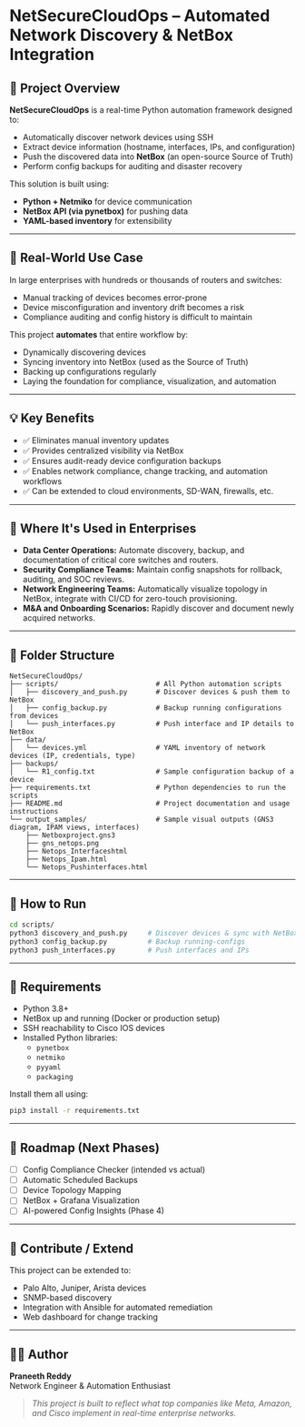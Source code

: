 # NetSecureCloudOps – Automated Network Discovery & NetBox Integration

## 🔧 Project Overview

**NetSecureCloudOps** is a real-time Python automation framework designed to:
- Automatically discover network devices using SSH
- Extract device information (hostname, interfaces, IPs, and configuration)
- Push the discovered data into **NetBox** (an open-source Source of Truth)
- Perform config backups for auditing and disaster recovery

This solution is built using:
- **Python + Netmiko** for device communication
- **NetBox API (via pynetbox)** for pushing data
- **YAML-based inventory** for extensibility

---

## 🎯 Real-World Use Case

In large enterprises with hundreds or thousands of routers and switches:
- Manual tracking of devices becomes error-prone
- Device misconfiguration and inventory drift becomes a risk
- Compliance auditing and config history is difficult to maintain

This project **automates** that entire workflow by:
- Dynamically discovering devices
- Syncing inventory into NetBox (used as the Source of Truth)
- Backing up configurations regularly
- Laying the foundation for compliance, visualization, and automation

---

## 💡 Key Benefits

- ✅ Eliminates manual inventory updates
- ✅ Provides centralized visibility via NetBox
- ✅ Ensures audit-ready device configuration backups
- ✅ Enables network compliance, change tracking, and automation workflows
- ✅ Can be extended to cloud environments, SD-WAN, firewalls, etc.

---

## 🏢 Where It's Used in Enterprises

- **Data Center Operations:** Automate discovery, backup, and documentation of critical core switches and routers.
- **Security Compliance Teams:** Maintain config snapshots for rollback, auditing, and SOC reviews.
- **Network Engineering Teams:** Automatically visualize topology in NetBox, integrate with CI/CD for zero-touch provisioning.
- **M&A and Onboarding Scenarios:** Rapidly discover and document newly acquired networks.

---

## 📁 Folder Structure

```
NetSecureCloudOps/
├── scripts/                        # All Python automation scripts
│   ├── discovery_and_push.py       # Discover devices & push them to NetBox
│   ├── config_backup.py            # Backup running configurations from devices
│   └── push_interfaces.py          # Push interface and IP details to NetBox
├── data/
│   └── devices.yml                 # YAML inventory of network devices (IP, credentials, type)
├── backups/
│   └── R1_config.txt               # Sample configuration backup of a device
├── requirements.txt                # Python dependencies to run the scripts
├── README.md                       # Project documentation and usage instructions
└── output_samples/                 # Sample visual outputs (GNS3 diagram, IPAM views, interfaces)
    ├── Netboxproject.gns3
    ├── gns_netops.png
    ├── Netops_Interfaceshtml
    ├── Netops_Ipam.html
    └── Netops_Pushinterfaces.html

```

---

## 🚀 How to Run

```bash
cd scripts/
python3 discovery_and_push.py     # Discover devices & sync with NetBox
python3 config_backup.py          # Backup running-configs
python3 push_interfaces.py        # Push interfaces and IPs
```

---

## 🔗 Requirements

- Python 3.8+
- NetBox up and running (Docker or production setup)
- SSH reachability to Cisco IOS devices
- Installed Python libraries:
  - `pynetbox`
  - `netmiko`
  - `pyyaml`
  - `packaging`

Install them all using:

```bash
pip3 install -r requirements.txt
```

---

## 📌 Roadmap (Next Phases)

- [ ] Config Compliance Checker (intended vs actual)
- [ ] Automatic Scheduled Backups
- [ ] Device Topology Mapping
- [ ] NetBox + Grafana Visualization
- [ ] AI-powered Config Insights (Phase 4)

---

## 🤝 Contribute / Extend

This project can be extended to:
- Palo Alto, Juniper, Arista devices
- SNMP-based discovery
- Integration with Ansible for automated remediation
- Web dashboard for change tracking

---

## 👨‍💻 Author

**Praneeth Reddy**  
Network Engineer & Automation Enthusiast  
> *This project is built to reflect what top companies like Meta, Amazon, and Cisco implement in real-time enterprise networks.*
